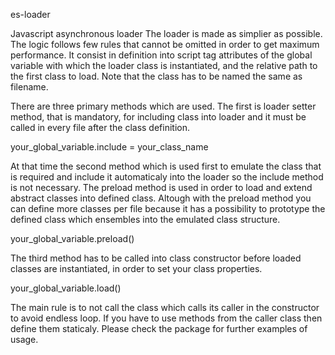 es-loader

Javascript asynchronous loader
The loader is made as simplier as possible. The logic follows few rules that cannot be omitted in order to get maximum performance.
It consist in definition into script tag attributes of the global variable with which the loader class is instantiated, and the relative path to the first class to load.
Note that the class has to be named the same as filename.

<script src="src/loader.js" instance="your_global_variable" load="path_to/your_file_class_name"></script> 

There are three primary methods which are used.
The first is loader setter method, that is mandatory, for including class into loader and it must be called in every file after the class definition.

your_global_variable.include = your_class_name

At that time the second method which is used first to emulate the class that is required and include it automaticaly into the loader so the include method is not necessary. The preload method is used in order to load and extend abstract classes into defined class. Altough with the preload method you can define more classes per file because it has a possibility to prototype the defined class which ensembles into the emulated class structure.

your_global_variable.preload()

The third method has to be called into class constructor before loaded classes are instantiated, in order to set your class properties.

your_global_variable.load()

The main rule is to not call the class which calls its caller in the constructor to avoid endless loop. If you have to use methods from the caller class then define them staticaly.
Please check the package for further examples of usage.
